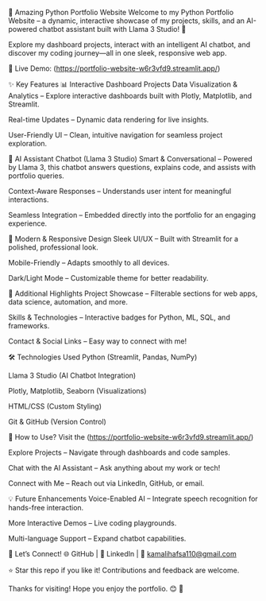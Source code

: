 🌟 Amazing Python Portfolio Website Welcome to my Python Portfolio Website – a dynamic, interactive showcase of my projects, skills, and an AI-powered chatbot assistant built with Llama 3 Studio! 🚀

Explore my dashboard projects, interact with an intelligent AI chatbot, and discover my coding journey—all in one sleek, responsive web app.

🔗 Live Demo: (https://portfolio-website-w6r3vfd9.streamlit.app/)

✨ Key Features 📊 Interactive Dashboard Projects Data Visualization & Analytics – Explore interactive dashboards built with Plotly, Matplotlib, and Streamlit.

Real-time Updates – Dynamic data rendering for live insights.

User-Friendly UI – Clean, intuitive navigation for seamless project exploration.

🤖 AI Assistant Chatbot (Llama 3 Studio) Smart & Conversational – Powered by Llama 3, this chatbot answers questions, explains code, and assists with portfolio queries.

Context-Aware Responses – Understands user intent for meaningful interactions.

Seamless Integration – Embedded directly into the portfolio for an engaging experience.

🎨 Modern & Responsive Design Sleek UI/UX – Built with Streamlit for a polished, professional look.

Mobile-Friendly – Adapts smoothly to all devices.

Dark/Light Mode – Customizable theme for better readability.

🚀 Additional Highlights Project Showcase – Filterable sections for web apps, data science, automation, and more.

Skills & Technologies – Interactive badges for Python, ML, SQL, and frameworks.

Contact & Social Links – Easy way to connect with me!

🛠️ Technologies Used Python (Streamlit, Pandas, NumPy)

Llama 3 Studio (AI Chatbot Integration)

Plotly, Matplotlib, Seaborn (Visualizations)

HTML/CSS (Custom Styling)

Git & GitHub (Version Control)

📌 How to Use? Visit the (https://portfolio-website-w6r3vfd9.streamlit.app/)

Explore Projects – Navigate through dashboards and code samples.

Chat with the AI Assistant – Ask anything about my work or tech!

Connect with Me – Reach out via LinkedIn, GitHub, or email.

💡 Future Enhancements Voice-Enabled AI – Integrate speech recognition for hands-free interaction.

More Interactive Demos – Live coding playgrounds.

Multi-language Support – Expand chatbot capabilities.

🔗 Let’s Connect! 🌐 GitHub | 💼 LinkedIn | 📧 kamalihafsa110@gmail.com

⭐ Star this repo if you like it! Contributions and feedback are welcome.

Thanks for visiting! Hope you enjoy the portfolio. 😊 🚀
